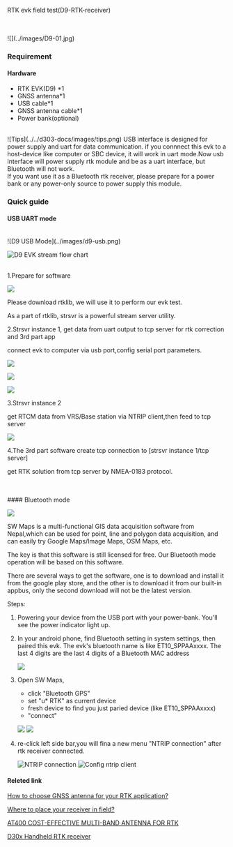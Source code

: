 <span class="markdown-body-normal-header">RTK evk field test(D9-RTK-receiver)
</span>
<br>

<br>
<br>
![](../images/D9-01.jpg) 

### Requirement

#### Hardware
* RTK EVK(D9) *1
* GNSS antenna*1
* USB cable*1
* GNSS antenna cable*1
* Power bank(optional)

<br>
![Tips](../../d303-docs/images/tips.png)
USB interface is designed for power supply and uart for data communication.
if you connnect this evk to a host-device like computer or SBC device, it will 
work in uart mode.Now usb interface will power supply rtk module and be as a uart
interface, but Bluetooth will not work.

<br>
If you want use it as a Bluetooth rtk receiver, please prepare for a power bank
or any power-only source to power supply this module.

### Quick guide

#### USB UART mode

<br>
![D9 USB Mode](../images/d9-usb.png)

![D9 EVK stream flow chart](../images/d9-strsvr.png)
  
<br>
1.Prepare for software

  ![](../images/str-d9.png)
   
  Please download rtklib, we will use it to perform our evk test.

  As a part of rtklib, strsvr is a powerful stream server utility.
<br>

 
2.Strsvr instance 1, get data from uart output to tcp server for rtk correction and 3rd part app 
   
  connect evk to computer via usb port,config serial port parameters.
   
   
  ![](../images/str-1.png) 
   
  ![](../images/str-2.png)
   
  ![](../images/str-3.png) 

  
3.Strsvr instance 2

  get RTCM data from VRS/Base station via NTRIP client,then feed to tcp server
  
  ![](../images/str-4.png)

4.The 3rd part software create tcp connection to [strsvr instance 1/tcp server]

  get RTK solution from tcp server by NMEA-0183 protocol.
  
  


<br>
<br>
#### Bluetooth mode

![](../images/sw-map-0.png)

SW Maps is a multi-functional GIS data acquisition software from Nepal,which can be used for point, line and polygon data acquisition, and can easily try Google Maps/Image Maps, OSM Maps, etc. 

The key is that this software is still licensed for free.
Our Bluetooth mode operation will be based on this software.

There are several ways to get the software, one is to download and install it from the google play store, and the other is to download it from our built-in appbus, only the second download will not be the latest version.
 
Steps:
1. Powering your device from the USB port with your power-bank. You'll see the power indicator light up.  

2. In your android phone, find Bluetooth setting in system settings, then paired this evk. The evk's bluetooth name is like ET10_SPPAAxxxx. The last 4 digits are the last 4 digits of a Bluetooth MAC address 

   ![](../images/sw-d9-1.png)

3. Open SW Maps, 
   - click "Bluetooth GPS"
   - set "u* RTK" as current device 
   - fresh device to find you just paried device (like ET10_SPPAAxxxx) 
   - "connect" 
   
   ![](../images/sw-d9-3.png)  ![](../images/sw-d9-5.png)


4. re-click left side bar,you will fina a new menu "NTRIP connection" after rtk receiver connected. 

   ![NTRIP connection](../images/sw-d9-6.png)  ![Config ntrip client](../images/sw-d9-7.png) 

   


   
   
   
   
   
#### Releted link  
 [How to choose GNSS antenna for your RTK application?](../../d303-docs/common/choice-of-antenna) 

 
 [Where to place your receiver in field?](../../d303-docs/common/about-rtk/#where-to-place-your-rtk-receiver) 

 
 [AT400 COST-EFFECTIVE MULTI-BAND ANTENNA FOR RTK](https://www.datagnss.com/products/at400-multi-band-antenna-for-rtk) 
 
 
 [D30x Handheld RTK receiver](../../d303-docs/)



